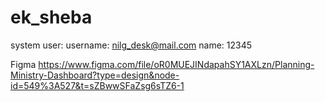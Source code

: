 # ek_sheba

system user:
username: nilg_desk@mail.com
name: 12345

Figma
https://www.figma.com/file/oR0MUEJINdapahSY1AXLzn/Planning-Ministry-Dashboard?type=design&node-id=549%3A527&t=sZBwwSFaZsg6sTZ6-1
